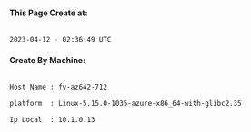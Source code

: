 
   
#### This Page Create at:

```bash

2023-04-12 - 02:36:49 UTC

```

#### Create By Machine:

```bash

Host Name : fv-az642-712

platform  : Linux-5.15.0-1035-azure-x86_64-with-glibc2.35

Ip Local  : 10.1.0.13

```

